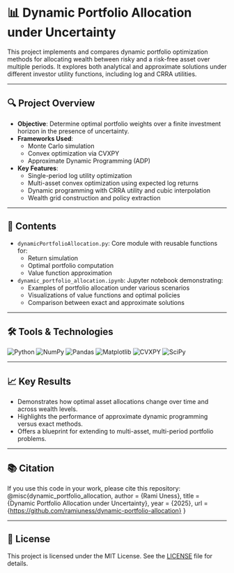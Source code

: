 # 📊 Dynamic Portfolio Allocation under Uncertainty

This project implements and compares dynamic portfolio optimization methods for allocating wealth between risky and a risk-free asset over multiple periods. 
It explores both analytical and approximate solutions under different investor utility functions, including log and CRRA utilities.

---

## 🔍 Project Overview

- **Objective**: Determine optimal portfolio weights over a finite investment horizon in the presence of uncertainty.
- **Frameworks Used**:
  - Monte Carlo simulation
  - Convex optimization via CVXPY
  - Approximate Dynamic Programming (ADP)
- **Key Features**:
  - Single-period log utility optimization
  - Multi-asset convex optimization using expected log returns
  - Dynamic programming with CRRA utility and cubic interpolation
  - Wealth grid construction and policy extraction

---

## 📁 Contents

- `dynamicPortfolioAllocation.py`: Core module with reusable functions for:
  - Return simulation
  - Optimal portfolio computation
  - Value function approximation
- `dynamic_portfolio_allocation.ipynb`: Jupyter notebook demonstrating:
  - Examples of portfolio allocation under various scenarios
  - Visualizations of value functions and optimal policies
  - Comparison between exact and approximate solutions

---

## 🛠 Tools & Technologies

![Python](https://img.shields.io/badge/Python-3776AB?logo=python&logoColor=white)
![NumPy](https://img.shields.io/badge/NumPy-013243?logo=numpy&logoColor=white)
![Pandas](https://img.shields.io/badge/Pandas-150458?logo=pandas&logoColor=white)
![Matplotlib](https://img.shields.io/badge/Matplotlib-11557C?logo=matplotlib&logoColor=white)
![CVXPY](https://img.shields.io/badge/CVXPY-34495E?logo=python&logoColor=white)
![SciPy](https://img.shields.io/badge/SciPy-8CAAE6?logo=scipy&logoColor=white)

---

## 📈 Key Results

- Demonstrates how optimal asset allocations change over time and across wealth levels.
- Highlights the performance of approximate dynamic programming versus exact methods.
- Offers a blueprint for extending to multi-asset, multi-period portfolio problems.

---

## 📚 Citation

If you use this code in your work, please cite this repository:
@misc{dynamic_portfolio_allocation,
author = {Rami Uness},
title = {Dynamic Portfolio Allocation under Uncertainty},
year = {2025},
url = {https://github.com/ramiuness/dynamic-portfolio-allocation}
}


---

## 📄 License

This project is licensed under the MIT License. See the [LICENSE](LICENSE) file for details.

